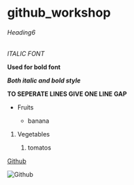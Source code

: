 # github_workshop
###### Heading6
*ITALIC FONT*

**Used for bold font**

***Both italic and bold style***

**TO SEPERATE LINES GIVE ONE LINE GAP**

* Fruits

   * banana

1. Vegetables

   1. tomatos

[Github](https://github.com/)

![Github](https://miro.medium.com/max/719/0*9f5uMrKMjLbzEf7q.png)
